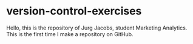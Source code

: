 # version-control-exercises

Hello, this is the repository of Jurg Jacobs, student Marketing Analytics. 
This is the first time I make a repository on GitHub. 
